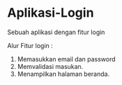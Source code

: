 # Aplikasi-Login
Sebuah aplikasi dengan fitur login

Alur Fitur login :
1. Memasukkan email dan password
2. Memvalidasi masukan.
3. Menampilkan halaman beranda.
